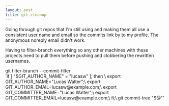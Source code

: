 ```yaml
---
layout: post
title: git cleanup
---
```


Going through git repos that I'm still using and making them all use a consistent user name and email so the commits link by to my profile.
The anonymous noreply email didn't work.

Having to filter-branch everything so any other machines with these projects need to pull them before pushing and clobbering the rewritten usernames.

  git filter-branch --commit-filter \
  'if [ "$GIT_AUTHOR_NAME" = "lucasw" ]; then \
  export GIT_AUTHOR_NAME="Lucas Walter";\
  export GIT_AUTHOR_EMAIL=lucasw@example.com;\
  export GIT_COMMITTER_NAME="Lucas Walter";\
  export GIT_COMMITTER_EMAIL=lucasw@example.com;\
  fi;\
  git commit-tree "$@"'
